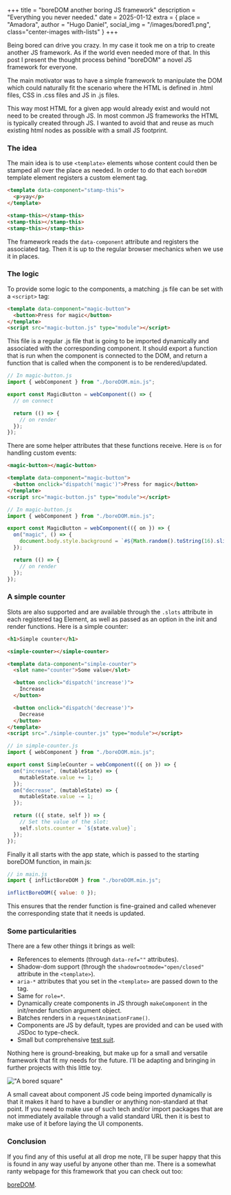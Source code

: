 +++
title = "boreDOM another boring JS framework"
description = "Everything you never needed."
date = 2025-01-12
extra = { place = "Amadora", author = "Hugo Daniel", social_img = "/images/bored1.png", class="center-images with-lists" }
+++

Being bored can drive you crazy. In my case it took me on a trip to create
another JS framework. As if the world even needed more of that. In this post I
present the thought process behind "boreDOM" a novel JS framework for everyone.

The main motivator was to have a simple framework to manipulate the DOM which
could naturally fit the scenario where the HTML is defined in .html files, CSS
in .css files and JS in .js files.

This way most HTML for a given app would already exist and would not need to be
created through JS. In most common JS frameworks the HTML is typically created
through JS. I wanted to avoid that and reuse as much existing html nodes as
possible with a small JS footprint.

### The idea

The main idea is to use `<template>` elements whose content could then be
stamped all over the place as needed. In order to do that each `boreDOM`
template element registers a custom element tag.

```html
<template data-component="stamp-this">
  <p>yay</p>
</template>

<stamp-this></stamp-this>
<stamp-this></stamp-this>
<stamp-this></stamp-this>
```

The framework reads the `data-component` attribute and registers the associated
tag. Then it is up to the regular browser mechanics when we use it in places.

### The logic

To provide some logic to the components, a matching .js file can be set with a
`<script>` tag:

```html
<template data-component="magic-button">
  <button>Press for magic</button>
</template>
<script src="magic-button.js" type="module"></script>
```

This file is a regular .js file that is going to be imported dynamically and
associated with the corresponding component. It should export a function that is
run when the component is connected to the DOM, and return a function that is
called when the component is to be rendered/updated.

```js
// In magic-button.js
import { webComponent } from "./boreDOM.min.js";

export const MagicButton = webComponent(() => {
  // on connect

  return (() => {
    // on render
  });
});
```

There are some helper attributes that these functions receive. Here is `on` for
handling custom events:

```html
<magic-button></magic-button>

<template data-component="magic-button">
  <button onclick="dispatch('magic')">Press for magic</button>
</template>
<script src="magic-button.js" type="module"></script>
```

```js
// In magic-button.js
import { webComponent } from "./boreDOM.min.js";

export const MagicButton = webComponent(({ on }) => {
  on("magic", () => {
    document.body.style.background = `#${Math.random().toString(16).slice(-6)}`;
  });

  return (() => {
    // on render
  });
});
```

### A simple counter

Slots are also supported and are available through the `.slots` attribute in
each registered tag Element, as well as passed as an option in the init and
render functions. Here is a simple counter:

```html
<h1>Simple counter</h1>

<simple-counter></simple-counter>

<template data-component="simple-counter">
  <slot name="counter">Some value</slot>

  <button onclick="dispatch('increase')">
    Increase
  </button>

  <button onclick="dispatch('decrease')">
    Decrease
  </button>
</template>
<script src="./simple-counter.js" type="module"></script>
```

```js
// in simple-counter.js
import { webComponent } from "./boreDOM.min.js";

export const SimpleCounter = webComponent(({ on }) => {
  on("increase", (mutableState) => {
    mutableState.value += 1;
  });
  on("decrease", (mutableState) => {
    mutableState.value -= 1;
  });

  return (({ state, self }) => {
    // Set the value of the slot:
    self.slots.counter = `${state.value}`;
  });
});
```

Finally it all starts with the app state, which is passed to the starting
boreDOM function, in main.js:

```js
// in main.js
import { inflictBoreDOM } from "./boreDOM.min.js";

inflictBoreDOM({ value: 0 });
```

This ensures that the render function is fine-grained and called whenever the
corresponding state that it needs is updated.

### Some particularities

There are a few other things it brings as well:

- References to elements (through `data-ref=""` attributes).
- Shadow-dom support (through the `shadowrootmode="open/closed"` attribute in
  the `<template>`).
- `aria-*` attributes that you set in the `<template>` are passed down to the
  tag.
- Same for `role=*`.
- Dynamically create components in JS through `makeComponent` in the init/render
  function argument object.
- Batches renders in a `requestAnimationFrame()`.
- Components are JS by default, types are provided and can be used with JSDoc to
  type-check.
- Small but comprehensive
  [test suit](https://github.com/HugoDaniel/boreDOM/blob/main/tests/dom.test.ts).

Nothing here is ground-breaking, but make up for a small and versatile framework
that fit my needs for the future. I'll be adapting and bringing in further
projects with this little toy.

!["A bored square"](/images/bored1.png)

A small caveat about component JS code being imported dynamically is that it
makes it hard to have a bundler or anything non-standard at that point. If you
need to make use of such tech and/or import packages that are not immediately
available through a valid standard URL then it is best to make use of it before
laying the UI components.

### Conclusion

If you find any of this useful at all drop me note, I'll be super happy that
this is found in any way useful by anyone other than me. There is a somewhat
ranty webpage for this framework that you can check out too:

[boreDOM](/pages/boreDOM).
